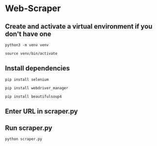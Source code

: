 # Web-Scraper
## Create and activate a virtual environment if you don't have one


`python3 -m venv venv`


`source venv/bin/activate`


## Install dependencies


`pip install selenium`


`pip install webdriver_manager`


`pip install beautifulsoup4`

## Enter URL in scraper.py


## Run scraper.py
`python scraper.py`
